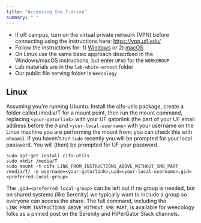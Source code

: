 ```yaml
---
title: "Accessing the T-drive"
summary: " "
---
```


- If off campus, turn on the virtual private network (VPN) before connecting using the instructions here: https://vpn.ufl.edu/
- Follow the instructions for: 1) [Windows](https://wec.ifas.ufl.edu/resources/it--computer-support/mapping-your-t-and-u-drives/) or 2) [macOS](https://wec.ifas.ufl.edu/resources/it--computer-support/mapping-your-t-and-u-drives-mac/)
- On Linux use the same basic approach described in the Windows/macOS instructions, but enter `UFAD` for the `WORKGROUP`
- Lab materials are in the `lab-white-ernest` folder
- Our public file serving folder is `Weecology`

## Linux

Assuming you're running Ubuntu. Install the cifs-utils package, create a folder called /media/T for a mount point, then run the mount command, replacing `<your-gatorlink>` with your UF gatorlink (the part of your UF email address before the `@` and `<your-local-username>` with your username on the Linux machine you are performing the mount from; you can check this with `whoami`). If you haven't run `sudo` recently you will be prompted for your local password. You will (then) be prompted for UF your password.

```
sudo apt-get install cifs-utils
sudo mkdir /media/T
sudo mount -t cifs LINK_FROM_INSTRUCTIONS_ABOVE_WITHOUT_SMB_PART /media/T/ -o username=<your-gatorlink>,uid=<your-local-username>,gid=<preferred-local-group>
```

The `,gid=<preferred-local-group>` can be left out if no group is needed, but on shared systems (like Serenity) we typically want to include a group so everyone can access the share.
The full command, including the `LINK_FROM_INSTRUCTIONS_ABOVE_WITHOUT_SMB_PART`, is available for weecology folks as a pinned post on the Serenity and HiPerGator Slack channels.
